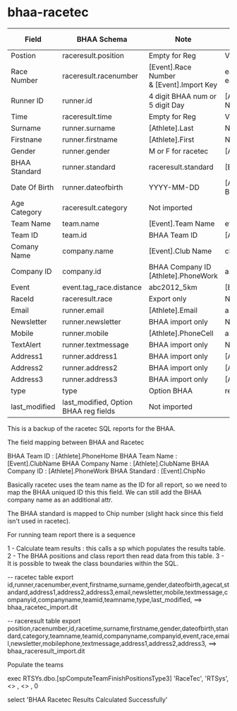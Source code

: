 bhaa-racetec
============


| Field | BHAA Schema | Note | Racetec Field | Racetec Schema |
| ----- | ----------- | ---- | ------------- | -------------- |
| Postion	|raceresult.position	|Empty for Reg| Value for Export	|	
| Race Number	|raceresult.racenumber	|	[Event].Race Number & [Event].Import Key|	ea.RaceNo, ea.ImportKey|
| Runner ID|	runner.id|	4 digit BHAA num or 5 digit Day	|[Athlete].Member Number|	a.MemberNo|
| Time	|raceresult.time	|Empty for Reg| Value for Export		|
| Surname|	runner.surname	|	[Athlete].Last |Name|	a.LastName|
| Firstnane	|runner.firstname		|[Athlete].First |Name	|a.FirstName|
| Gender	|runner.gender	|M or F for racetec	|[Athlete].Gender|	a.GenderId|
| BHAA Standard|	runner.standard	|raceresult.standard	|[Event].Chip Number|	ea.ChipNo|
| Date Of Birth|	runner.dateofbirth	|YYYY-MM-DD	|[Athlete].Date of Birth|	a.DateOfBirth|
| Age Category	|raceresult.category|		Not imported||	
| Team Name	|team.name	|	[Event].Team Name	|et.TeamName|
| Team ID	|team.id	|BHAA Team ID	|[Athlete].PhoneHome	|a.PhoneHome|
| Comany Name|	company.name|		[Event].Club Name	|cl.ClubName|
| Company ID	|company.id	|BHAA Company ID	[Athlete].PhoneWork	|a.PhoneWork|
| Event	|event.tag_race.distance|	abc2012_5km	|[Event].Event|	
| RaceId	|raceresult.race|	Export only	|Not imported|	
| Email	|runner.email	|	[Athlete].Email|	a.Email|
| Newsletter	|runner.newsletter|	BHAA import only	|Not imported|	
| Mobile	|runner.mobile		|[Athlete].PhoneCell	|a.PhoneCell|
| TextAlert|	runner.textmessage	|BHAA import only	|Not imported	|
| Address1	|runner.address1	|BHAA import only	|[Athlete].Address1|	a.Address1|
| Address2	|runner.address2	|BHAA import only	|[Athlete].Address2|	a.Address2|
| Address3	|runner.address3	|BHAA import only	|[Athlete].Address3|	a.Address3|
| type|	type|	Option BHAA |reg fields	|Not imported|	
| last_modified|	last_modified,	Option BHAA reg fields	|Not imported	|

This is a backup of the racetec SQL reports for the BHAA.

The field mapping between BHAA and Racetec

BHAA Team ID : [Athlete].PhoneHome
BHAA Team Name : [Event].ClubName
BHAA Company Name : [Athlete].ClubName
BHAA Company ID : [Athlete].PhoneWork
BHAA Standard : [Event].ChipNo

Basically racetec uses the team name as the ID for all report, so
we need to map the BHAA uniqued ID this this field. We can still 
add the BHAA company name as an additional attr.

The BHAA standard is mapped to Chip number (slight hack since this field
isn't used in racetec).

For running team report there is a sequence

1 - Calculate team results : this calls a sp which populates the results table.
2 - The BHAA positions and class report then read data from this table.
3 - It is possible to tweak the class boundaries within the SQL.

-- racetec table export
id,runner,racenumber,event,firstname,surname,gender,dateofbirth,agecat,standard,address1,address2,address3,email,newsletter,mobile,textmessage,companyid,companyname,teamid,teamname,type,last_modified,
==> bhaa_racetec_import.dit

-- raceresult table export 
position,racenumber,id,racetime,surname,firstname,gender,dateofbirth,standard,category,teamname,teamid,companyname,companyid,event,race,email,newsletter,mobilephone,textmessage,address1,address2,address3,
==> bhaa_raceresult_import.dit

Populate the teams

exec RTSYs.dbo.[spComputeTeamFinishPositionsType3] 'RaceTec', 'RTSys',  <<RACEID>> ,  <<EVENTID>> , 0

select 'BHAA Racetec Results Calculated Successfully'
